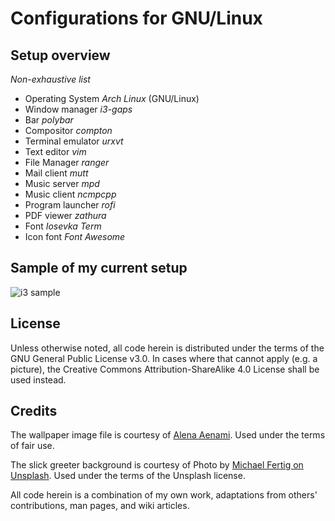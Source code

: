 # Configurations for GNU/Linux

## Setup overview

*Non-exhaustive list*

- Operating System *Arch Linux* (GNU/Linux)
- Window manager *i3-gaps*
- Bar *polybar*
- Compositor *compton*
- Terminal emulator *urxvt*
- Text editor *vim*
- File Manager *ranger*
- Mail client *mutt*
- Music server *mpd*
- Music client *ncmpcpp*
- Program launcher *rofi*
- PDF viewer *zathura*
- Font *Iosevka Term*
- Icon font *Font Awesome*

## Sample of my current setup

![i3 sample](https://raw.githubusercontent.com/protesilaos/dotfiles/master/Pictures/i3-scrot.png)

## License

Unless otherwise noted, all code herein is distributed under the terms of the GNU General Public License v3.0. In cases where that cannot apply (e.g. a picture), the Creative Commons Attribution-ShareAlike 4.0 License shall be used instead.

## Credits

The wallpaper image file is courtesy of [Alena Aenami](https://www.artstation.com/aenamiart). Used under the terms of fair use.

The slick greeter background is courtesy of Photo by [Michael Fertig on Unsplash](https://unsplash.com/photos/DWWe3bhkj9k). Used under the terms of the Unsplash license.

All code herein is a combination of my own work, adaptations from others' contributions, man pages, and wiki articles.
